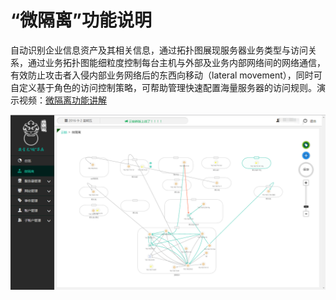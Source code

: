 # “微隔离”功能说明

自动识别企业信息资产及其相关信息，通过拓扑图展现服务器业务类型与访问关系，通过业务拓扑图能细粒度控制每台主机与外部及业务内部网络间的网络通信，有效防止攻击者入侵内部业务网络后的东西向移动（lateral movement），同时可自定义基于角色的访问控制策略，可帮助管理快速配置海量服务器的访问规则。演示视频：[微隔离功能讲解](http://v.youku.com/v_show/id_XMTgxMjAwNzUzNg==.html?qq-pf-to=pcqq.temporaryc2c)

![](/assets/f2801.png)

